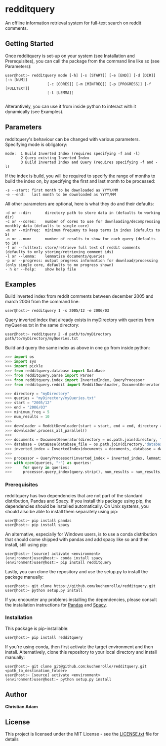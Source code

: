 # redditquery

An offline information retrieval system for full-text search on reddit comments.


## Getting Started

Once redditquery is set-up on your system (see Installation and Prerequisites), you can call the package from the command line like so (see Parameters):

```shell
user@host:~ redditquery mode [-h] [-s [START]] [-e [END]] [-d [DIR]] [-n [NUM]]
                   [-c [CORES]] [-m [MINFREQ]] [-p [PROGRESS]] [-f [FULLTEXT]]
                   [-l [LEMMA]]
                   
```

Alterantively, you can use it from inside python to interact with it dynamically (see Examples).


## Parameters

redditquery's behaviour can be changed with various parameters. Specifying mode is obligatory:

```
mode:  1 Build Inverted Index (requires specifying -f and -l)
       2 Query existing Inverted Index
       3 Build Inverted Index and Query (requires specifying -f and -l)
```

If the index is build, you will be required to specify the range of months to build the index on, by specifying the first and last month to be processed:

```
-s --start: first month to be downloaded as YYYY/MM
-e --end:   last month to be downloaded as YYYY/MM
```

All other parameters are optional, here is what they do and their defaults:

```
-d or --dir:      directory path to store data in (defaults to working dir)
-c or --cores:    number of cores to use for downloading/decompressing monthly data (defaults to single-core)
-m or --minfreq:  minimum frequeny to keep terms in index (defaults to 5)
-n or --num:      number of results to show for each query (defaults to 10)
-f or --fulltext: store/retrieve full text of reddit comments (defaults to only storing/retrieving comment ids)
-l or --lemma:    lemmatize documents/queries
-p or --progress: output progress information for download/processing (only single core, defaults to no progress shown)
- h or --help:    show help file
```


## Examples

Build inverted index from reddit comments between december 2005 and march 2006 from the command line:

```shell
user@host:~ redditquery 1 -s 2005/12 -e 2006/03
```

Query inverted index that already exists in myDirectory with queries from myQueries.txt in the same directory:

```shell
user@host:~ redditquery 2 -d path/to/myDirectory path/to/myDirectory/myQueries.txt
```

Build and query the same index as above in one go from inside python:

```python
>>> import os
>>> import sys
>>> import pickle
>>> from redditquery.database import DataBase
>>> from redditquery.parse import Parser
>>> from redditquery.index import InvertedIndex, QueryProcessor
>>> from redditquery.reddit import RedditDownloader, DocumentGenerator

>>> directory = "myDirectory"
>>> queries = "myDirectory/myQueries.txt"
>>> start = "2005/12"
>>> end = "2006/03"
>>> minimum_freq = 5
>>> num_results = 10
>>> 
>>> downloader = RedditDownloader(start = start, end = end, directory = directory, keep_compressed = False)
>>> downloader.process_all_parallel()
>>> 
>>> documents = DocumentGenerator(directory = os.path.join(directory, "monthly_data"), fulltext = False, lemmatize = False)
>>> database = DataBase(database_file = os.path.join(directory,"database.sql"))
>>> inverted_index = InvertedIndex(documents = documents, database = database, frequency_threshold = minimum_freq)
>>> 
>>> processor = QueryProcessor(inverted_index = inverted_index, lemmatize = False)
>>> with open(queries, "r") as queries:
>>>     for query in queries:
>>>     processor.query_index(query.strip(), num_results = num_results, fulltext = False)
```

### Prerequisites

redditquery has two dependencies that are not part of the standard distribution, Pandas and Spacy. If you install this package using pip, the dependencies should be installed automatically. On Unix systems, you should also be able to install them separately using pip:

```shell
user@host:~ pip install pandas
user@host:~ pip install spacy
```

An alternative, especially for Windows users, is to use a conda distribution that should come shipped with pandas and add spacy like so and then install, still using pip:

```shell
user@host:~ [source] activate <environment>
(environment)user@host:~ conda install spacy
(environment)user@host:~ pip install redditquery
```

Lastly, you can clone the repository and use the setup.py to install the package manually:

```shell
user@host:~ git clone https://github.com/kuchenrolle/redditquery.git
user@host:~ python setup.py install
```


If you encounter any problems installing the dependencies, please consult the installation instructions for [Pandas](http://pandas.pydata.org/pandas-docs/stable/install.html) and [Spacy](https://spacy.io/docs/usage/).


### Installation

This package is pip-installable:

```shell
user@host:~ pip install redditquery
```

If you're using conda, then first activate the target environment and then install. Alternatively, clone this repository to your local directory and install manually:

```shell
user@host:~ git clone git@github.com:kuchenrolle/redditquery.git <path_to_destination_folder>
user@host:~ [source] activate <environment>
(environment)user@host:~ python setup.py install
```


## Author

**Christian Adam**


## License

This project is licensed under the MIT License - see the [LICENSE.txt](LICENSE.txt) file for details